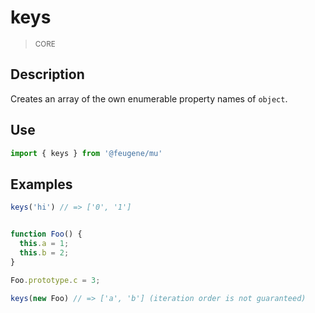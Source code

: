 # keys

> <small>CORE</small>

## Description

Creates an array of the own enumerable property names of `object`.

## Use

```js
import { keys } from '@feugene/mu'
```

## Examples

```js
keys('hi') // => ['0', '1']
```

```js

function Foo() {
  this.a = 1;
  this.b = 2;
}

Foo.prototype.c = 3;

keys(new Foo) // => ['a', 'b'] (iteration order is not guaranteed)
```
